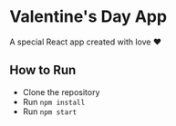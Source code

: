 # Valentine's Day App

A special React app created with love ❤️

## How to Run
- Clone the repository
- Run `npm install`
- Run `npm start`
